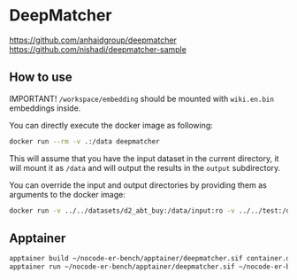 # DeepMatcher

https://github.com/anhaidgroup/deepmatcher
https://github.com/nishadi/deepmatcher-sample

## How to use

IMPORTANT! `/workspace/embedding` should be mounted with `wiki.en.bin` embeddings inside.

You can directly execute the docker image as following:
```bash
docker run --rm -v .:/data deepmatcher
```
This will assume that you have the input dataset in the current directory,
it will mount it as `/data` and will output the results in the `output` subdirectory.

You can override the input and output directories by providing them as arguments to the docker image:
```bash
docker run -v ../../datasets/d2_abt_buy:/data/input:ro -v ../../test:/data/output deepmatcher /data/input /data/output
```

## Apptainer

```bash
apptainer build ~/nocode-er-bench/apptainer/deepmatcher.sif container.def
apptainer run ~/nocode-er-bench/apptainer/deepmatcher.sif ~/nocode-er-bench/input/ ~/nocode-er-bench/output/ ~/nocode-er-bench/embedding/
```
